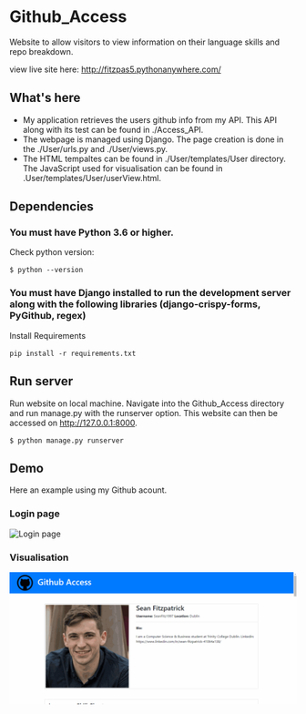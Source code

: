 # Github_Access
Website to allow visitors to view information on their language skills and repo breakdown.

view live site here: http://fitzpas5.pythonanywhere.com/

## What's here
* My application retrieves the users github info from my API. This API along with its test can be found in ./Access_API.
* The webpage is managed using Django. The page creation is done in the ./User/urls.py and ./User/views.py. 
* The HTML tempaltes can be found in ./User/templates/User directory. The JavaScript used for visualisation can be found in .User/templates/User/userView.html.

## Dependencies
### You must have Python 3.6 or higher.
Check python version:
```
$ python --version
```
###  You must have Django installed to run the development server along with the following libraries (django-crispy-forms, PyGithub, regex)
Install Requirements
```
pip install -r requirements.txt
```

## Run server
Run website on local machine.
Navigate into the Github_Access directory and run manage.py with the runserver option. This website can then be accessed on http://127.0.0.1:8000.
```
$ python manage.py runserver
```

## Demo
Here an example using my Github acount.

### Login page
![Login page](.screenshots/login_screenshot.PNG)

### Visualisation
![Demo Visualisation](./screenshots/demo_visualisation.gif)